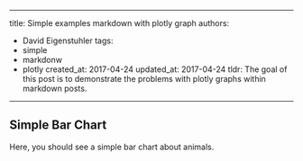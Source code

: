

---
title: Simple examples markdown with plotly graph
authors: 
- David Eigenstuhler
tags: 
- simple
- markdonw
- plotly
created_at: 2017-04-24
updated_at: 2017-04-24
tldr: The goal of this post is to demonstrate the problems with plotly graphs within markdown posts.
---

## Simple Bar Chart
Here, you should see a simple bar chart about animals.


<div id="e52e6705-ad53-44f9-b0ff-f99aa61323ff" style="height: 100%; width: 100%;" class="plotly-graph-div"></div><script type="text/javascript">window.PLOTLYENV=window.PLOTLYENV || {};window.PLOTLYENV.BASE_URL="https://plot.ly";Plotly.newPlot("e52e6705-ad53-44f9-b0ff-f99aa61323ff", [{"y": [20, 14, 23], "x": ["giraffes", "orangutans", "monkeys"], "type": "bar"}], {}, {"linkText": "Export to plot.ly", "showLink": false})</script>
